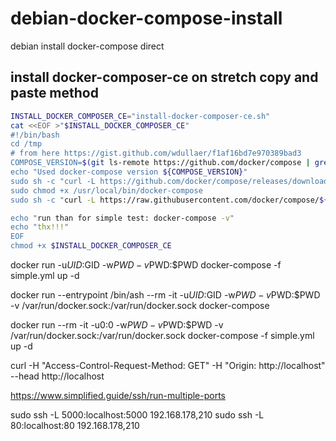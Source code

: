 # debian-docker-compose-install
debian install docker-compose direct


## install docker-composer-ce on stretch copy and paste method

```bash
INSTALL_DOCKER_COMPOSER_CE="install-docker-composer-ce.sh"
cat <<EOF >"$INSTALL_DOCKER_COMPOSER_CE"
#!/bin/bash
cd /tmp
# from here https://gist.github.com/wdullaer/f1af16bd7e970389bad3
COMPOSE_VERSION=$(git ls-remote https://github.com/docker/compose | grep refs/tags | grep -oP "[0-9]+\.[0-9][0-9]+\.[0-9]+$" | tail -n 1)
echo "Used docker-compose version ${COMPOSE_VERSION}"
sudo sh -c "curl -L https://github.com/docker/compose/releases/download/${COMPOSE_VERSION}/docker-compose-`uname -s`-`uname -m` > /usr/local/bin/docker-compose"
sudo chmod +x /usr/local/bin/docker-compose
sudo sh -c "curl -L https://raw.githubusercontent.com/docker/compose/${COMPOSE_VERSION}/contrib/completion/bash/docker-compose > /etc/bash_completion.d/docker-compose"

echo "run than for simple test: docker-compose -v"
echo "thx!!!"
EOF
chmod +x $INSTALL_DOCKER_COMPOSER_CE
```

docker run -u$UID:$GID -w$PWD -v$PWD:$PWD docker-compose -f simple.yml up -d


docker run  --entrypoint /bin/ash --rm -it -u$UID:$GID -w$PWD -v$PWD:$PWD -v /var/run/docker.sock:/var/run/docker.sock docker-compose

docker run   --rm -it -u0:0 -w$PWD -v$PWD:$PWD -v /var/run/docker.sock:/var/run/docker.sock docker-compose  -f simple.yml up -d

curl -H "Access-Control-Request-Method: GET" -H "Origin: http://localhost" --head http://localhost

https://www.simplified.guide/ssh/run-multiple-ports

sudo ssh -L 5000:localhost:5000 192.168.178,210
sudo ssh -L 80:localhost:80 192.168.178,210